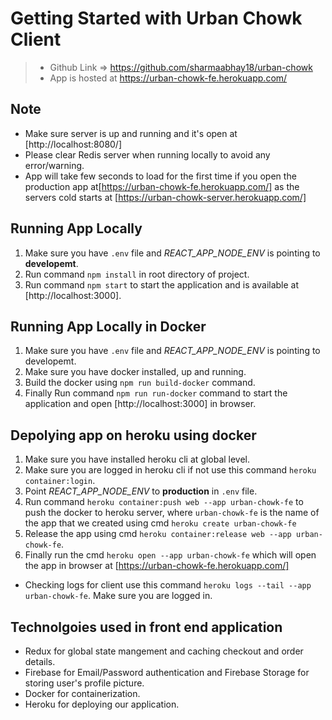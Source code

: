 # Getting Started with Urban Chowk Client

> - Github Link => https://github.com/sharmaabhay18/urban-chowk
> - App is hosted at https://urban-chowk-fe.herokuapp.com/
## Note 
 - Make sure server is up and running and it's open at [http://localhost:8080/]
 - Please clear Redis server when running locally to avoid any error/warning.
 - App will take few seconds to load for the first time if you open the production app at[https://urban-chowk-fe.herokuapp.com/] as the servers cold starts at [https://urban-chowk-server.herokuapp.com/]

## Running App Locally

1. Make sure you have `.env` file and *REACT_APP_NODE_ENV* is pointing to **developemt**.
2. Run command `npm install` in root directory of project.
3. Run command `npm start` to start the application and is available at [http://localhost:3000].

## Running App Locally in Docker

1. Make sure you have `.env` file and *REACT_APP_NODE_ENV* is pointing to developemt.
2. Make sure you have docker installed, up and running.
3. Build the docker using `npm run build-docker` command.
4. Finally Run command `npm run run-docker` command to start the application and open [http://localhost:3000] in browser. 

## Depolying app on heroku using docker

1. Make sure you have installed heroku cli at global level.
2. Make sure you are logged in heroku cli if not use this command `heroku container:login`.
3. Point *REACT_APP_NODE_ENV* to **production** in `.env` file.
4. Run command `heroku container:push web --app urban-chowk-fe` to push the docker to heroku server, where `urban-chowk-fe` is the name of the app that we created using cmd `heroku create urban-chowk-fe`
5. Release the app using cmd `heroku container:release web --app urban-chowk-fe`.
6. Finally run the cmd `heroku open --app urban-chowk-fe` which will open the app in browser at [https://urban-chowk-fe.herokuapp.com/]

- Checking logs for client use this command `heroku logs --tail --app urban-chowk-fe`. Make sure you are logged in.


## Technolgoies used in front end application

- Redux for global state mangement and caching checkout and order details.
- Firebase for Email/Password authentication and Firebase Storage for storing user's profile picture.
- Docker for containerization.
- Heroku for deploying our application.
